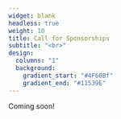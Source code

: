 ```yaml
---
widget: blank
headless: true
weight: 10
title: Call for Sponsorships
subtitle: "<br>"
design:
  columns: "1"
  background:
    gradient_start: "#4F60Bf"
    gradient_end: "#11539E"
---
```


Coming soon!
